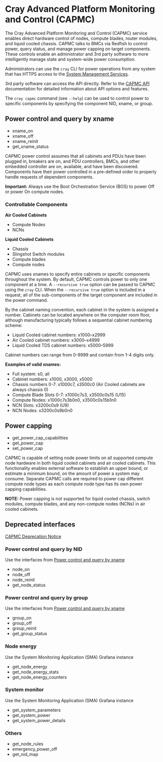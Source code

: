 # Cray Advanced Platform Monitoring and Control \(CAPMC\)

The Cray Advanced Platform Monitoring and Control \(CAPMC\) service enables
direct hardware control of nodes, compute blades, router modules, and liquid
cooled chassis. CAPMC talks to BMCs via Redfish to control power, query status,
and manage power capping on target components. These controls enable an
administrator and 3rd party software to more intelligently manage state and
system-wide power consumption.

Administrators can use the `cray` CLI for power operations from any system that
has HTTPS access to the
[System Management Services](../network/Access_to_System_Management_Services.md).

3rd party software can access the API directly. Refer to the [CAPMC
API](https://github.com/Cray-HPE/hms-capmc/blob/release/csm-1.0/api/swagger.yaml)
documentation for detailed information about API options and features.

The `cray capmc` command \(see `--help`\) can be used to control power to
specific components by specifying the component NID, xname, or group.

## Power control and query by xname
- xname_on
- xname_off
- xname_reinit
- get_xname_status

CAPMC power control assumes that all cabinets and PDUs have been plugged in,
breakers are on, and PDU controllers, BMCs, and other embedded controller are
on, available, and have been discovered. Components have their power controlled
in a pre-defined order to properly handle requests of dependent components.

**Important:** Always use the Boot Orchestration Service \(BOS\) to power Off or
power On compute nodes.

### Controllable Components
**Air Cooled Cabinets**
- Compute Nodes
- NCNs

**Liquid Cooled Cabinets**
- Chassis
- Slingshot Switch modules
- Compute blades
- Compute nodes

CAPMC uses xnames to specify entire cabinets or specific components throughout
the system. By default, CAPMC controls power to only one component at a time. A
`--recursive true` option can be passed to CAPMC using the `cray` CLI. When the
`--recursive true` option is included in a request, all of the sub-components of
the target component are included in the power command.

By the cabinet naming convention, each cabinet in the system is assigned a
number. Cabinets can be located anywhere on the computer room floor, although
manufacturing typically follows a sequential cabinet numbering scheme:

- Liquid Cooled cabinet numbers: x1000–x2999
- Air Cooled cabinet numbers: x3000–x4999
- Liquid Cooled TDS cabinet numbers: x5000–5999

Cabinet numbers can range from 0-9999 and contain from 1-4 digits only.

**Examples of valid xnames:**
- Full system: s0, all
- Cabinet numbers: x1000, x3000, x5000
- Chassis numbers 0-7: x1000c7, x3500c0 \(Air Cooled cabinets are always
chassis 0\)
- Compute Blade Slots 0-7: x1000c7s3, x3500c0s15 \(U15\)
- Compute Nodes: x1000c7s3b0n0, x3500c0s15b1n0
- NCN Slots: x3200c0s9 \(U9\)
- NCN Nodes: x3200c0s9b0n0

## Power capping
- get_power_cap_capabilities
- get_power_cap
- set_power_cap

CAPMC is capable of setting node power limits on all supported compute node
hardware in both liquid cooled cabinets and air cooled cabinets. This
functionality enables external software to establish an upper bound, or estimate
a minimum bound, on the amount of power a system may consume. Separate CAPMC
calls are required to power cap different compute node types as each compute
node type has its own power capping capabilities.

**NOTE:** Power capping is not supported for liquid cooled chassis, switch
modules, compute blades, and any non-compute nodes (NCNs) in air cooled
cabinets.

## Deprecated interfaces
[CAPMC Deprecation Notice](../../introduction/CAPMC_deprecation.md)

### Power control and query by NID
Use the interfaces from [Power control and query by xname](#power-control-and-query-by-xname)
- node_on
- node_off
- node_reinit
- get_node_status

### Power control and query by group
Use the interfaces from [Power control and query by xname](#power-control-and-query-by-xname)
- group_on
- group_off
- group_reinit
- get_group_status

### Node energy
Use the System Monitoring Application (SMA) Grafana instance
- get_node_energy
- get_node_energy_stats
- get_node_energy_counters

### System monitor
Use the System Monitoring Application (SMA) Grafana instance
- get_system_parameters
- get_system_power
- get_system_power_details

### Others
- get_node_rules
- emergency_power_off
- get_nid_map

